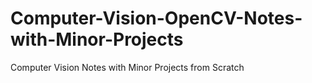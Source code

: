 # Computer-Vision-OpenCV-Notes-with-Minor-Projects
Computer Vision Notes with Minor Projects from Scratch
